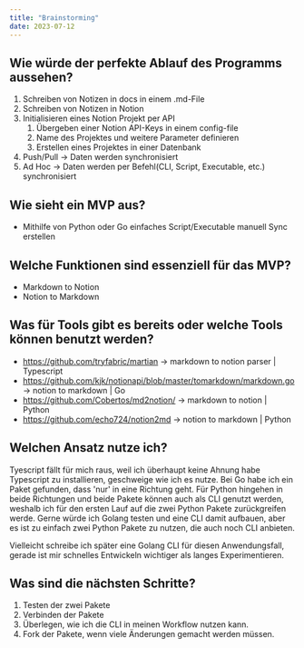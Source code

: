 ```yaml
---
title: "Brainstorming"
date: 2023-07-12
---
```


## Wie würde der perfekte Ablauf des Programms aussehen?

1. Schreiben von Notizen in docs in einem .md-File
2. Schreiben von Notizen in Notion
3. Initialisieren eines Notion Projekt per API
    1. Übergeben einer Notion API-Keys in einem config-file
    2. Name des Projektes und weitere Parameter definieren
    3. Erstellen eines Projektes in einer Datenbank
1. Push/Pull -> Daten werden synchronisiert
2. Ad Hoc -> Daten werden per Befehl(CLI, Script, Executable, etc.) synchronisiert

## Wie sieht ein MVP aus?


* Mithilfe von Python oder Go einfaches Script/Executable manuell Sync erstellen

## Welche Funktionen sind essenziell für das MVP?

* Markdown to Notion
* Notion to Markdown

## Was für Tools gibt es bereits oder welche Tools können benutzt werden?

* https://github.com/tryfabric/martian -> markdown to notion parser | Typescript
* https://github.com/kjk/notionapi/blob/master/tomarkdown/markdown.go -> notion to markdown | Go
* https://github.com/Cobertos/md2notion/ -> markdown to notion | Python
* https://github.com/echo724/notion2md -> notion to markdown | Python

## Welchen Ansatz nutze ich?

Tyescript fällt für mich raus, weil ich überhaupt keine Ahnung habe Typescript zu installieren, geschweige wie ich es
nutze. Bei Go habe ich ein Paket gefunden, dass 'nur' in eine Richtung geht. Für Python hingehen in beide Richtungen und
beide Pakete können auch als CLI genutzt werden, weshalb ich für den ersten Lauf auf die zwei Python Pakete
zurückgreifen werde. Gerne würde ich Golang testen und eine CLI damit aufbauen, aber es ist zu einfach zwei Python
Pakete zu nutzen, die auch noch CLI anbieten.

Vielleicht schreibe ich später eine Golang CLI für diesen Anwendungsfall, gerade ist mir schnelles Entwickeln wichtiger
als langes Experimentieren.

## Was sind die nächsten Schritte?

1. Testen der zwei Pakete
2. Verbinden der Pakete
4. Überlegen, wie ich die CLI in meinen Workflow nutzen kann.
3. Fork der Pakete, wenn viele Änderungen gemacht werden müssen.

